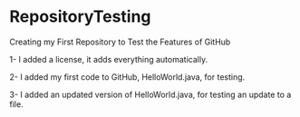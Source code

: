 # RepositoryTesting
Creating my First Repository to Test the Features of GitHub

1- I added a license, it adds everything automatically.

2- I added my first code to GitHub, HelloWorld.java, for testing.

3- I added an updated version of HelloWorld.java, for testing an update to a file.
